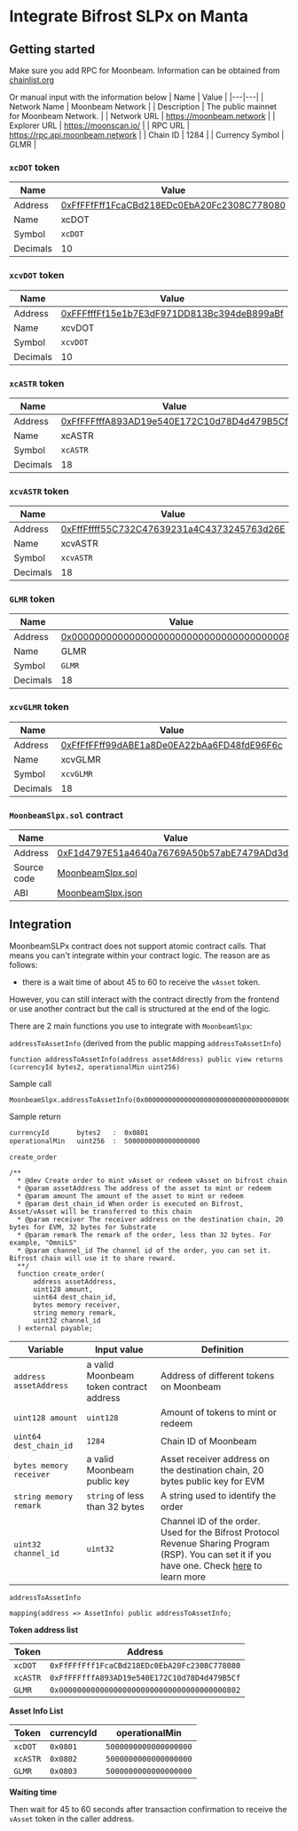 # Integrate Bifrost SLPx on Manta

## Getting started

Make sure you add RPC for Moonbeam. Information can be obtained from [chainlist.org](https://chainlist.org/?search=moonbeam)

Or manual input with the information below
| Name | Value |
|---|---|
| Network Name | Moonbeam Network |
| Description | The public mainnet for Moonbeam Network. |
| Network URL | https://moonbeam.network |
| Explorer URL | https://moonscan.io/ |
| RPC URL | https://rpc.api.moonbeam.network |
| Chain ID | 1284 |
| Currency Symbol | GLMR |

### `xcDOT` token

| Name | Value |
|---|---|
| Address | [0xFfFFfFff1FcaCBd218EDc0EbA20Fc2308C778080](https://moonscan.io/address/0xffffffff1fcacbd218edc0eba20fc2308c778080) |
| Name | xcDOT |
| Symbol | `xcDOT` |
| Decimals | 10 |

### `xcvDOT` token

| Name | Value |
|---|---|
| Address | [0xFFFfffFf15e1b7E3dF971DD813Bc394deB899aBf](https://moonscan.io/address/0xFFFfffFf15e1b7E3dF971DD813Bc394deB899aBf) |
| Name | xcvDOT |
| Symbol | `xcvDOT` |
| Decimals | 10 |

### `xcASTR` token

| Name | Value |
|---|---|
| Address | [0xFfFFFfffA893AD19e540E172C10d78D4d479B5Cf](https://moonscan.io/address/0xffffffffa893ad19e540e172c10d78d4d479b5cf) |
| Name | xcASTR |
| Symbol | `xcASTR` |
| Decimals | 18 |

### `xcvASTR` token

| Name | Value |
|---|---|
| Address | [0xFffFffff55C732C47639231a4C4373245763d26E](https://moonscan.io/address/0xFffFffff55C732C47639231a4C4373245763d26E) |
| Name | xcvASTR |
| Symbol | `xcvASTR` |
| Decimals | 18 |

### `GLMR` token

| Name | Value |
|---|---|
| Address | [0x0000000000000000000000000000000000000802](https://moonscan.io/address/0x0000000000000000000000000000000000000802) |
| Name | GLMR |
| Symbol | `GLMR` |
| Decimals | 18 |

### `xcvGLMR` token

| Name | Value |
|---|---|
| Address | [0xFfFfFFff99dABE1a8De0EA22bAa6FD48fdE96F6c](https://moonscan.io/address/0xFfFfFFff99dABE1a8De0EA22bAa6FD48fdE96F6c) |
| Name | xcvGLMR |
| Symbol | `xcvGLMR` |
| Decimals | 18 |

### `MoonbeamSlpx.sol` contract

| Name | Value |
|---|---|
| Address | [0xF1d4797E51a4640a76769A50b57abE7479ADd3d8](https://moonscan.io/address/0xF1d4797E51a4640a76769A50b57abE7479ADd3d8)   |
| Source code | [MoonbeamSlpx.sol](https://github.com/bifrost-io/slpx-contracts/blob/main/contracts/MoonbeamSlpx.sol) |
| ABI | [MoonbeamSlpx.json](https://github.com/bifrost-io/slpx-contracts/blob/main/deployments/moonbeam/MoonbeamSlpx.json) |

## Integration

MoonbeamSLPx contract does not support atomic contract calls. That means you can't integrate within your contract logic. The reason are as follows:
- there is a wait time of about 45 to 60 to receive the `vAsset` token.

However, you can still interact with the contract directly from the frontend or use another contract but the call is structured at the end of the logic.

There are 2 main functions you use to integrate with `MoonbeamSlpx`:

`addressToAssetInfo` (derived from the public mapping `addressToAssetInfo`) 
```solidity
function addressToAssetInfo(address assetAddress) public view returns (currencyId bytes2, operationalMin uint256)
```

Sample call

```solidity
MoonbeamSlpx.addressToAssetInfo(0x0000000000000000000000000000000000000802)
```

Sample return

```bash
currencyId       bytes2   :  0x0801
operationalMin   uint256  :  5000000000000000000
```



`create_order`  
```solidity
/**
  * @dev Create order to mint vAsset or redeem vAsset on bifrost chain
  * @param assetAddress The address of the asset to mint or redeem
  * @param amount The amount of the asset to mint or redeem
  * @param dest_chain_id When order is executed on Bifrost, Asset/vAsset will be transferred to this chain
  * @param receiver The receiver address on the destination chain, 20 bytes for EVM, 32 bytes for Substrate
  * @param remark The remark of the order, less than 32 bytes. For example, "OmniLS"
  * @param channel_id The channel id of the order, you can set it. Bifrost chain will use it to share reward.
  **/
  function create_order(
      address assetAddress,
      uint128 amount,
      uint64 dest_chain_id,
      bytes memory receiver,
      string memory remark,
      uint32 channel_id
  ) external payable;
```

| Variable | Input value | Definition | 
|---|---|---|
| `address assetAddress` | a valid Moonbeam token contract address | Address of different tokens on Moonbeam |
| `uint128 amount` | `uint128` | Amount of tokens to mint or redeem |
| `uint64 dest_chain_id` | `1284` | Chain ID of Moonbeam |
| `bytes memory receiver` | a valid Moonbeam public key | Asset receiver address on the destination chain, 20 bytes public key for EVM |
| `string memory remark` | `string` of less than 32 bytes | A string used to identify the order |
| `uint32 channel_id` | `uint32` | Channel ID of the order. Used for the Bifrost Protocol Revenue Sharing Program (RSP). You can set it if you have one. Check [here](https://docs.bifrost.io/for-partners/reward-share-program-rsp) to learn more |


`addressToAssetInfo`

`mapping(address => AssetInfo) public addressToAssetInfo;`

**Token address list**

| Token | Address |
|---|---|
| `xcDOT` | `0xFfFFfFff1FcaCBd218EDc0EbA20Fc2308C778080` |
| `xcASTR` | `0xFfFFFfffA893AD19e540E172C10d78D4d479B5Cf` |
| `GLMR` | `0x0000000000000000000000000000000000000802` |


**Asset Info List**

| Token | currencyId | operationalMin |
|---|---|---|
| `xcDOT` | `0x0801` | `5000000000000000000` |
| `xcASTR` | `0x0802` | `5000000000000000000` |
| `GLMR` | `0x0803` | `5000000000000000000` |

**Waiting time**

Then wait for 45 to 60 seconds after transaction confirmation to receive the `vAsset` token in the caller address.